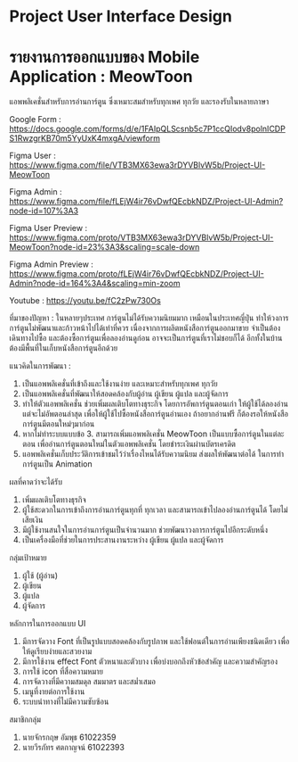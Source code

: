 # Project User Interface Design
# รายงานการออกแบบของ Mobile Application : MeowToon
แอพพลิเคชั่นสำหรับการอ่านการ์ตูน ซึ่งเหมาะสมสำหรับทุกเพศ ทุกวัย และรองรับในหลายภาษา

Google Form :
https://docs.google.com/forms/d/e/1FAIpQLScsnb5c7P1ccQIodv8polnICDPS1RwzgrKB70m5YyUxK4mxgA/viewform

Figma User :
https://www.figma.com/file/VTB3MX63ewa3rDYVBlvW5b/Project-UI-MeowToon

Figma Admin :
https://www.figma.com/file/fLEjW4ir76vDwfQEcbkNDZ/Project-UI-Admin?node-id=107%3A3

Figma User Preview :
https://www.figma.com/proto/VTB3MX63ewa3rDYVBlvW5b/Project-UI-MeowToon?node-id=23%3A3&scaling=scale-down

Figma Admin Preview :
https://www.figma.com/proto/fLEjW4ir76vDwfQEcbkNDZ/Project-UI-Admin?node-id=164%3A4&scaling=min-zoom

Youtube :
https://youtu.be/fC2zPw730Os

ที่มาของปัญหา :
ในหลายๆประเทศ การ์ตูนไม่ได้รับความนิยมมาก เหมือนในประเทศญี่ปุ่น ทำให้วงการการ์ตูนไม่พัฒนาและก้าวหน้าไปได้เท่าที่ควร
เนื่องจากการผลิตหนังสือการ์ตูนออกมาขาย จำเป็นต้องเดินทางไปซื้อ และต้องซื้อการ์ตูนเพื่อลองอ่านดูก่อน อาจจะเป็นการ์ตูนที่เราไม่ชอบก็ได้ 
อีกทั้งในบ้านต้องมีพื้นที่ในเก็บหนังสือการ์ตูนอีกด้วย

แนวคิดในการพัฒนา :
1. เป็นแอพพลิเคชั่นที่เข้าถึงและใช้งานง่าย และเหมาะสำหรับทุกเพศ ทุกวัย
2. เป็นแอพพลิเคชั่นที่พัฒนาให้สอดคล้องกับผู้อ่าน ผู้เขียน ผู้แปล และผู้จัดการ
3. ทำให้ตัวแอพพลิเคชั่น ช่วยเพิ่มผลเติบโตทางธุระกิจ โดยการอัพการ์ตูนตอนเก่า ให้ผู้ใช้ได้ลองอ่าน แต่จะไม่อัพตอนล่าสุด เพื่อให้ผู้ใช้ไปซื้อหนังสือการ์ตูนอ่านเอง
ถ้าอยากอ่านฟรี ก็ต้องรอให้หนังสือการ์ตูนมีตอนใหม่ๆมาก่อน
4. หากไม่ทำระบบแบบข้อ 3. สามารถเพิ่มแอพพลิเคชั่น MeowToon เป็นแบบซื้อการ์ตูนในแต่ละตอน เพื่ออ่านการ์ตูนตอนใหม่ในตัวแอพพลิเคชั่น โดยชำระเงินผ่านบัตรเครดิต
5. แอพพลิเคชั่นเก็บประวัติการเข้าชมไว้ว่าเรื่องไหนได้รับความนิยม ส่งผลให้พัฒนาต่อได้ ในการทำการ์ตูนเป็น Animation

ผลที่คาดว่าจะได้รับ
1. เพิ่มผลเติบโตทางธุรกิจ
2. ผู้ใช้สะดวกในการเข้าถึงการอ่านการ์ตูนทุกที่ ทุกเวลา และสามารถเข้าไปลองอ่านการ์ตูนได้ โดยไม่เสียเงิน
3. มีผู้ใช้งานสนใจในการอ่านการ์ตูนเป็นจำนวนมาก ช่วยพัฒนาวงการการ์ตูนไปอีกระดับหนึ่ง
4. เป็นเครื่องมือที่ช่วยในการประสานงานระหว่าง ผู้เขียน ผู้แปล และผู้จัดการ

กลุ่มเป้าหมาย
1. ผู้ใช้ (ผู้อ่าน)
2. ผู้เขียน
3. ผู้แปล
4. ผู้จัดการ

หลักการในการออกแบบ UI
1. มีการจัดวาง Font ที่เป็นรูปแบบสอดคล้องกับรูปภาพ และใช้ฟอนต์ในการอ่านเพียงชนิดเดียว เพื่อให้ดูเรียบง่ายและสวยงาม
2. มีการใช้งาน effect Font ตัวหนาและตัวบาง เพื่อบ่งบอกถึงหัวข้อสำคัญ และความสำคัญรอง
3. การใช้ icon ที่สื่อความหมาย
4. การจัดวางที่มีความสมดุล สมมาตร และสม่ำเสมอ
5. เมนูที่งายต่อการใช้งาน
6. ระบบนำทางที่ไม่มีความซับซ้อน

สมาชิกกลุ่ม
1. นายจักรกฤษ อัมพุธ 61022359
2. นายวีรภัทร ศตกาญจน์ 61022393
